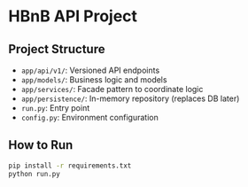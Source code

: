 # HBnB API Project

## Project Structure

- `app/api/v1/`: Versioned API endpoints
- `app/models/`: Business logic and models
- `app/services/`: Facade pattern to coordinate logic
- `app/persistence/`: In-memory repository (replaces DB later)
- `run.py`: Entry point
- `config.py`: Environment configuration

## How to Run

```bash
pip install -r requirements.txt
python run.py

